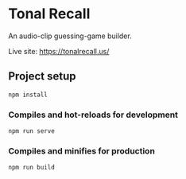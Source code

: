 # Tonal Recall

An audio-clip guessing-game builder.

Live site: https://tonalrecall.us/

## Project setup
```
npm install
```

### Compiles and hot-reloads for development
```
npm run serve
```

### Compiles and minifies for production
```
npm run build
```
